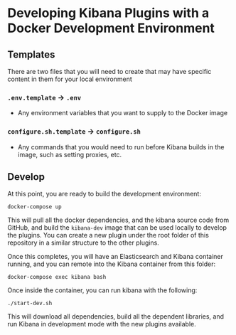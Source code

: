 # Developing Kibana Plugins with a Docker Development Environment

## Templates

There are two files that you will need to create that may have specific content in them for your local environment

### `.env.template` -> `.env`

- Any environment variables that you want to supply to the Docker image

### `configure.sh.template` -> `configure.sh`

- Any commands that you would need to run before Kibana builds in the image, such as setting proxies, etc.

## Develop

At this point, you are ready to build the development environment:

    docker-compose up

This will pull all the docker dependencies, and the kibana source code from GitHub, and build the `kibana-dev`
image that can be used locally to develop the plugins.  You can create a new plugin under the root folder of
this repository in a similar structure to the other plugins.

Once this completes, you will have an Elasticsearch and Kibana container running, and you can remote into the
Kibana container from this folder:

    docker-compose exec kibana bash

Once inside the container, you can run kibana with the following:

    ./start-dev.sh

This will download all dependencies, build all the dependent libraries, and run Kibana in development mode
with the new plugins available.
